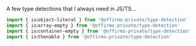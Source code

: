 A few type detections that I always need in JS/TS...

```ts
import { isꓽobjectⵧliteral } from '@offirmo-private/type-detection'
import { isꓽarrayⵧempty } from '@offirmo-private/type-detection'
import { isꓽcontainerⵧempty } from '@offirmo-private/type-detection'
import { isꓽthenable } from '@offirmo-private/type-detection'
```
